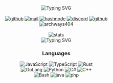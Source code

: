 <div id="header" align="center">
  <!-- <img src="https://media2.giphy.com/media/42veFaIwEoPETh9gNB/200w.webp?cid=ecf05e47jrwl0bn2ml70lt91xc1ndjyczzboe7zmedtrmfzr&ep=v1_stickers_search&rid=200w.webp&ct=s" width="100"/> -->
</div>
<div id="header" align="center">
    <img src="https://readme-typing-svg.demolab.com?font=Jetbrains+mono&weight=700&size=24&pause=1000&color=F79123&center=true&vCenter=true&random=false&width=435&lines=https%3A%2F%2Fgithub.com%2Farchways404" alt="Typing SVG" /></a>
</div>

<br>

<div id="header" align="center">
  <a href='https://github.com/archways404/' target="_blank"><img alt='github' src='https://img.shields.io/badge/GITHUB-100000?style=for-the-badge&logo=GITHUB&logoColor=FFFFFF&labelColor=000000&color=000000'/></a>
  <a href='mailto:archways@gmx.us' target="_blank"><img alt='mail' src='https://img.shields.io/badge/EMAIL-100000?style=for-the-badge&logo=PROTONMAIL&logoColor=5A00F4&labelColor=000000&color=000000'/></a>
  <a href='https://archways404.hashnode.dev/' target="_blank"><img alt='hashnode' src='https://img.shields.io/badge/BLOG-100000?style=for-the-badge&logo=hashnode&logoColor=3F86DD&labelColor=000000&color=000000'/></a>
  <a href='https://discord.gg/2UrUh5SQxz' target="_blank"><img alt='discord' src='https://img.shields.io/badge/DISCORD-100000?style=for-the-badge&logo=DISCORD&logoColor=10C7C4&labelColor=000000&color=000000'/></a>
  <a href='https://github.com/404-Company-Not-Found-LLC' target="_blank"><img alt='github' src='https://img.shields.io/badge/ORG-100000?style=for-the-badge&logo=GITHUB&logoColor=FFFFFF&labelColor=000000&color=000000'/></a>
</div>
<div id="header" align="center">
   <img src="https://komarev.com/ghpvc/?username=archways404&base=7444&label=Visitors&color=020202&style=for-the-badge" alt="archways404" />
</div>

<br>

<div id="header" align="center">
  <img alt='stats' src='http://github-readme-streak-stats.herokuapp.com?user=archways404&theme=transparent&hide_border=true&border_radius=0&date_format=j%20M%5B%20Y%5D&card_width=550&sideNums=EB951D&fire=EB951D&stroke=EB951D&ring=EB951D&dates=EB951D&sideLabels=EB951D&currStreakNum=EB951D&currStreakLabel=EB951D'/>
</div>
<div id="header" align="center">
  <img src="https://readme-typing-svg.demolab.com?font=Jetbrains+mono&weight=700&size=24&pause=1000&color=F79123&center=true&vCenter=true&random=false&width=445&lines=404+Company+Not+Found+LLC+©" alt="Typing SVG" /></a>
</div>

<div id="header" align="center">
  <h3>Languages</h3>
  <img alt='JavaScript' src='https://img.shields.io/badge/JavaScript-22272e?style=for-the-badge&logo=JavaScript&logoColor=F7FF00&labelColor=000000&color=000000'/>
  <img alt='TypeScript' src='https://img.shields.io/badge/TypeScript-100000?style=for-the-badge&logo=TypeScript&logoColor=0090FF&labelColor=black&color=black'/>
  <img alt='Rust' src='https://img.shields.io/badge/Rust-100000?style=for-the-badge&logo=Rust&logoColor=FDA500&labelColor=000000&color=000000'/>
  <br>
  <img alt='GoLang' src='https://img.shields.io/badge/Golang-100000?style=for-the-badge&logo=Go&logoColor=0090FF&labelColor=black&color=black'/>
  <img alt='Python' src='https://img.shields.io/badge/Python-100000?style=for-the-badge&logo=Python&logoColor=00FF00&labelColor=000000&color=000000'/>
  <img alt='C#' src='https://img.shields.io/badge/C%23-100000?style=for-the-badge&logo=csharp&logoColor=48FF00&labelColor=black&color=000000'/>
  <img alt='C++' src='https://img.shields.io/badge/C++-100000?style=for-the-badge&logo=Cplusplus&logoColor=00FFF2&labelColor=000000&color=000000'/>
  <br>
  <img alt='Bash' src='https://img.shields.io/badge/Bash-100000?style=for-the-badge&logo=gnubash&logoColor=50FF05&labelColor=black&color=black'/>  
  <img alt='java' src='https://img.shields.io/badge/Java-100000?style=for-the-badge&logo=Oracle&logoColor=FF0000&labelColor=000000&color=000000'/>
  <img alt='php' src='https://img.shields.io/badge/PHP-100000?style=for-the-badge&logo=PHP&logoColor=00EAFF&labelColor=000000&color=000000'/>
<br>
</div>

<br>
<br>

<div id="header" align="center">
  <!--  <img src="https://media3.giphy.com/media/2bVjriiW7FPH5fvFoh/giphy.gif?cid=ecf05e47jyumsbhwl75vc6ngw3cjywwqvq2zgp5pcw5o9uyv&ep=v1_stickers_search&rid=giphy.gif&ct=s" width="150"/> -->
  <!-- <img src="https://media3.giphy.com/media/v1.Y2lkPTc5MGI3NjExdGc3YmhjdmY3M2lyeDg5bGp4NXNoZGoweWwxcDhxZnY1cHMwY3JnbSZlcD12MV9pbnRlcm5hbF9naWZfYnlfaWQmY3Q9Zw/bxwtewdxpDuBq/giphy.gif" width="400"/> -->
</div>

<br>


